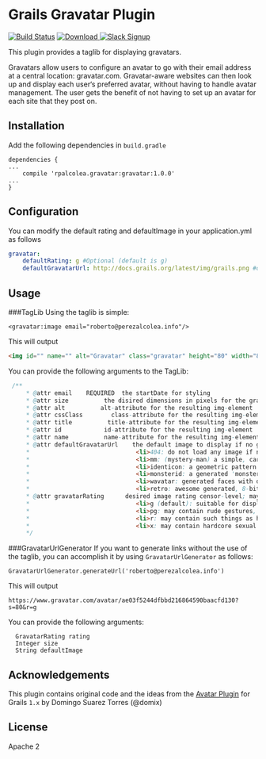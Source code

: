 # Grails Gravatar Plugin
[![Build Status](https://travis-ci.org/rpalcolea/grails-gravatar.svg?branch=master)](https://travis-ci.org/rpalcolea/grails-gravatar)
[ ![Download](https://api.bintray.com/packages/rpalcolea/plugins/gravatar/images/download.svg) ](https://bintray.com/rpalcolea/plugins/gravatar/_latestVersion)
[![Slack Signup](http://slack-signup.grails.org/badge.svg)](http://slack-signup.grails.org)

This plugin provides a taglib for displaying gravatars.

Gravatars allow users to configure an avatar to go with their email address at a central location: gravatar.com. Gravatar-aware websites can then look up and display each user‘s preferred avatar, without having to handle avatar management. The user gets the benefit of not having to set up an avatar for each site that they post on.

Installation
------------
Add the following dependencies in `build.gradle`
```
dependencies {
...
    compile 'rpalcolea.gravatar:gravatar:1.0.0'
...
}
```

Configuration
-----
You can modify the default rating and defaultImage in your application.yml as follows
```yml
gravatar:
    defaultRating: g #Optional (default is g)
    defaultGravatarUrl: http://docs.grails.org/latest/img/grails.png #optional
```

Usage
-----
###TagLib
Using the taglib is simple:

```gsp
<gravatar:image email="roberto@perezalcolea.info"/>
```

This will output

```html
<img id="" name="" alt="Gravatar" class="gravatar" height="80" width="80" src="https://www.gravatar.com/avatar/ae03f5244dfbbd216864590baacfd130?s=80&r=g" title="gravatar"/>
```

You can provide the following arguments to the TagLib:

```groovy
 /**
     * @attr email    REQUIRED	the startDate for styling
     * @attr size          the disired dimensions in pixels for the gravatar image (from 1 up to 512)
     * @attr alt          alt-attribute for the resulting img-element
     * @attr cssClass        class-attribute for the resulting img-element
     * @attr title          title-attribute for the resulting img-element
     * @attr id            id-attribute for the resulting img-element
     * @attr name          name-attribute for the resulting img-element
     * @attr defaultGravatarUrl    the default image to display if no gravatar is found; may be a URL or one of the following (defaults to the official Gravatar logo):
     * 								<li>404: do not load any image if none is associated with the email hash, instead return an HTTP 404 (File Not Found) response
     * 								<li>mm: (mystery-man) a simple, cartoon-style silhouetted outline of a person (does not vary by email hash)
     * 								<li>identicon: a geometric pattern based on an email hash
     * 								<li>monsterid: a generated 'monster' with different colors, faces, etc
     * 								<li>wavatar: generated faces with differing features and backgrounds
     * 								<li>retro: awesome generated, 8-bit arcade-style pixelated faces
     * @attr gravatarRating      desired image rating censor-level; may be one of the following:
     * 								<li>g (default): suitable for display on all websites with any audience type.
     * 								<li>pg: may contain rude gestures, provocatively dressed individuals, the lesser swear words, or mild violence.
     * 								<li>r: may contain such things as harsh profanity, intense violence, nudity, or hard drug use.
     * 								<li>x: may contain hardcore sexual imagery or extremely disturbing violence.
     */
```
###GravatarUrlGenerator
If you want to generate links without the use of the taglib, you can accomplish it by using `GravatarUrlGenerator` as follows:

```
GravatarUrlGenerator.generateUrl('roberto@perezalcolea.info')
```

This will output

```
https://www.gravatar.com/avatar/ae03f5244dfbbd216864590baacfd130?s=80&r=g
```

You can provide the following arguments:

```
  GravatarRating rating
  Integer size
  String defaultImage
```

Acknowledgements
-------
This plugin contains original code and the ideas from the [Avatar Plugin](https://github.com/domix/avatarplugin) for Grails `1.x` by Domingo Suarez Torres (@domix) 

License
-------
Apache 2
